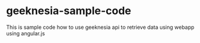 # geeknesia-sample-code
This is sample code how to use geeknesia api to retrieve data using webapp using angular.js
